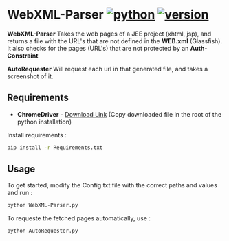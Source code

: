 # WebXML-Parser [![python](https://img.shields.io/badge/Python-3-green.svg?style=style=flat-square)](https://www.python.org/downloads/)  [![version](https://img.shields.io/badge/Version-Beta-blue.svg?style=style=flat-square)](https://twitter.com/nas_bench)

**WebXML-Parser** Takes the web pages of a JEE project (xhtml, jsp), and returns a file with the URL's that are not defined in the **WEB.xml** (Glassfish).
It also checks for the pages (URL's) that are not protected by an **Auth-Constraint**

**AutoRequester** Will request each url in that generated file, and takes a screenshot of it.

## Requirements

* **ChromeDriver** - [Download Link](https://goo.gl/gtYUc1) (Copy downloaded file in the root of the python installation)

Install requirements :

```bash
pip install -r Requirements.txt
```

## Usage

To get started, modify the Config.txt file with the correct paths and values and run :

```bash
python WebXML-Parser.py
```

To requeste the fetched pages automatically, use :

```bash
python AutoRequester.py
```
